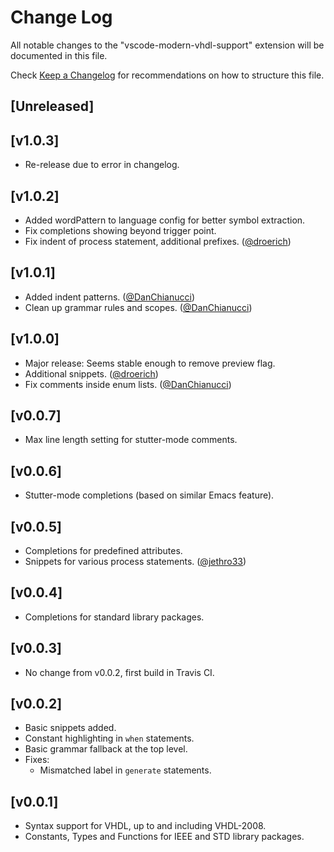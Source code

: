 # Change Log
All notable changes to the "vscode-modern-vhdl-support" extension will be documented in this file.

Check [Keep a Changelog](http://keepachangelog.com/) for recommendations on how to structure this file.

## [Unreleased]


## [v1.0.3]
- Re-release due to error in changelog.

## [v1.0.2]
- Added wordPattern to language config for better symbol extraction.
- Fix completions showing beyond trigger point.
- Fix indent of process statement, additional prefixes. ([@droerich](https://github.com/droerich))

## [v1.0.1]
- Added indent patterns. ([@DanChianucci](https://github.com/DanChianucci))
- Clean up grammar rules and scopes. ([@DanChianucci](https://github.com/DanChianucci))

## [v1.0.0]
- Major release: Seems stable enough to remove preview flag.
- Additional snippets. ([@droerich](https://github.com/droerich))
- Fix comments inside enum lists. ([@DanChianucci](https://github.com/DanChianucci))

## [v0.0.7]
- Max line length setting for stutter-mode comments.

## [v0.0.6]
- Stutter-mode completions (based on similar Emacs feature).

## [v0.0.5]
- Completions for predefined attributes.
- Snippets for various process statements. ([@jethro33](https://github.com/jethro33))

## [v0.0.4]
- Completions for standard library packages.

## [v0.0.3]
- No change from v0.0.2, first build in Travis CI.

## [v0.0.2]
- Basic snippets added.
- Constant highlighting in `when` statements.
- Basic grammar fallback at the top level.
- Fixes:
    - Mismatched label in `generate` statements.

## [v0.0.1]
- Syntax support for VHDL, up to and including VHDL-2008.
- Constants, Types and Functions for IEEE and STD library packages.